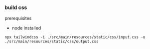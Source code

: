 ### build css

prerequisites
- node installed

`npx tailwindcss -i ./src/main/resources/static/css/input.css -o ./src/main/resources/static/css/output.css`
